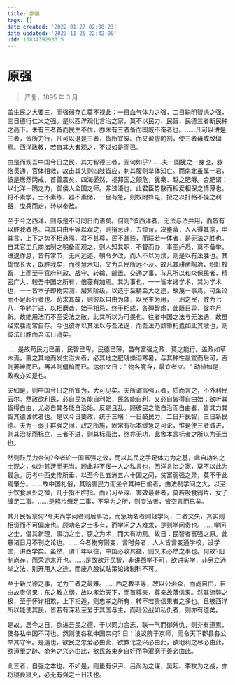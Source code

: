 ```yaml
---
title: 原强
tags: []
date created: '2022-01-27 02:08:23'
date updated: '2023-11-25 22:42:00'
uid: 1683439293315
---
```


# 原强

> 严复，1895 年 3 月

盖生民之大要三，而强弱存亡莫不视此：一日血气体力之强，二日聪明智虑之强，三日德行仁义之强。是以西洋观化言治之家，莫不以民力、民智、民德三者断民种之高下。未有三者备而民生不优，亦未有三者备而国威不奋者也。……凡可以进是三者，皆所力行，凡可以退是三者，皆所宜废。而又盈虚酌剂，使三者毋或致偏焉。西洋政教，若自其大者观之，不过如是而已。

由是而观吾中国今日之民，其力智德三者，固何如乎?……夫一国犹之一身也，脉络贯通，官体相救，故击其头则四肢皆应，刺其腹则举体知亡。而南北虽属一君，彼是居然两戒，首善震矣，四海晏然，视邦国之颠危，犹秦、越之肥瘠。合肥谓：以北洋一隅之力，御倭人全国之师。非过语也。此君臣势散而相爱相保之情薄也。将不素学，士不素练，器不素储，一旦有急，则蚁附蜂屯，授之以扦格不操之利器，曳兵而走，转以奉敌。

至于今之西洋，则与是不可同日而语矣。何则?彼西洋者，无法与法并用，而皆有以胜我者也。自其自由平等以观之，则捐忌讳，去烦苛，决壅蔽，人人得其意，申其言，上下之势不相悬隔，君不甚尊，民不甚贱，而联若一体者，是无法之胜也。自其官工兵商法制之明备而观之，则人知其职，不督而办，事至纤悉，莫不备举，进退作息，皆有常节，无间远迩，朝令夕改，而人不以为烦，则是以有法胜也。其鸷悍长大，既胜我矣，而德慧术知，又为吾民所远不及。故凡其耕凿陶冶，织缸牧畜，上而至于官府刑政、战守、转输、邮置、交通之事，与凡所以和众保民者，精密广大，较吾中国之所有，倍蓰有加焉。其为事也，一一皆本诸学术，其为学术也，一一皆本子即物实测，层累阶级，以造于至精至大之途，故蔑一事焉，可坐论而不足起行者也。苟求其故，则彼以自由为体，以民主为用，一洲之民，散为七八，争驰并进，以相磨砻，始于相忌，终于相成，各殚智虑，此既日异，彼亦月新。故能用法而不至受法之敝，此其所以为可畏也。往者中国之法与无法遇，故虽经累胜而常自存。今也彼亦以其法以与吾法逞，而吾法乃颓隳朽蠹如此其敝也，则彼法日胜而吾法日消矣。

……是故苟民力已莆，民智已卑，民德已薄，虽有富强之政，莫之能行。盖政如草木焉，置之其地而发生滋大者，必其地之肥硗燥湿寒暑，与其种性最宜而后可，否则萎矬而已，再甚则僵槁而已。达尔文日：" 物各竞存，最宜者立。" 动植如是，政教亦如是也。

夫如是，则中国今日之所宜为，大可见矣。夫所谓富强云者，质而言之，不外利民云尔。然政欲利民，必自民各能自利始，民各能自利，又必自皆得自由始；欲听其皆得自由，尤必自其各能自治始。反是且乱。顾彼民之能自治而自由者，皆其力其智其德诚优者也。是以今日要政，统于三端：一日鼓民力，二日开民智，三日新民德。夫为一弱于群强之间，政之所施，固常有标本缓急之可论，惟是使三者诚进，则其治标而标立，三者不进，则其标虽治，终亦无功，此舍本言标者之所以为无当也。

然则鼓民力奈何?今者论一国富强之效，而以其民之手足体力为之基，此自功名之士观之，似为甚迂而无当。顾此非不佞一人之私言也，西洋言治之家，莫不以此为最急。历考中西史传所垂，以至今世五洲五六十国之间，贫富弱强之异，莫不于此焉肇分。……故中国礼俗，其贻害民力而坐令其种日偷者，由法制学问之大，以至于饮食居处之微，几于指不胜指。而沿习至深、害效最著者，莫若吸食鸦片、女子缠足二事。……是鸦片缠足二事，不早为之所，则变法者，皆空言而已矣。

其开民智奈何?今夫尚学问者则后事功，而急功名者则轻学问，二者交失，其实则相资而不可偏废也。顾功名之士多有，而学问之人难求，是则学问贵也。……学问之士，倡其新理，事功之士，窃之为术，而大有功焉。故日：民智者富强之原。此悬诸日月不刊之论也。……今者物穷则变，言时务者，人人皆言变通学校，设学堂，讲西学矣。虽然，谓千年以往，中国必收其益，则又未必然之事也。何故?旧制尚存，而荣途末开也。……是故欲开民智，非讲西学不可，欲讲实学，非另立选举之法，别开用人之途，而废八股试贴策论诸制科不可。

至于新民德之事，尤为三者之最难。……西之教平等，故以公治众，而尚自由，自由故贵信果；东之教立纲，故以孝治天下，而首尊亲，尊亲故薄信果。然其流弊之极，至于怀诈相欺，上下相遁，则忠孝之所有，转不若贵信果者之多也。且彼西洋所以能使其民，皆若有深私至爱于其国与主，而赴公战如私仇者，则亦有道矣。

是故，居今之日，欲进吾民之德，于以同力合志，联一气而御外仇，则非有道焉，使各私中国不可也。然则使各私中国奈何? 日：设议院于京师，而令天下郡县各公举其守宰。是道也，欲民之忠爱必由此，欲教化之兴必由此，欲地利之尽必由此，欲道里之辟、商务之兴必由此，欲民各束身自好而争濯磨于善必由此。

此三者，自强之本也。不如是，则虽有伊尹、吕尚为之谋，吴起、李牧为之战，亦将寝衰寝灭，必无有强之一日决也。

